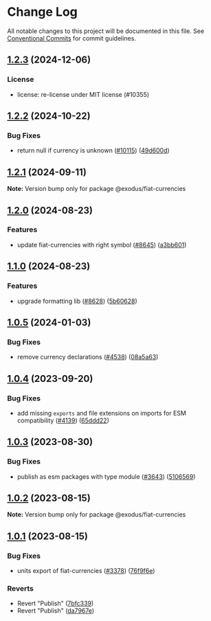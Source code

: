 # Change Log

All notable changes to this project will be documented in this file.
See [Conventional Commits](https://conventionalcommits.org) for commit guidelines.

## [1.2.3](https://github.com/ExodusMovement/exodus-hydra/compare/@exodus/fiat-currencies@1.2.2...@exodus/fiat-currencies@1.2.3) (2024-12-06)

### License

- license: re-license under MIT license (#10355)

## [1.2.2](https://github.com/ExodusMovement/exodus-hydra/compare/@exodus/fiat-currencies@1.2.1...@exodus/fiat-currencies@1.2.2) (2024-10-22)

### Bug Fixes

- return null if currency is unknown ([#10115](https://github.com/ExodusMovement/exodus-hydra/issues/10115)) ([49d600d](https://github.com/ExodusMovement/exodus-hydra/commit/49d600d970e81d1c572d9173127417bb1c1cbdcb))

## [1.2.1](https://github.com/ExodusMovement/exodus-hydra/compare/@exodus/fiat-currencies@1.2.0...@exodus/fiat-currencies@1.2.1) (2024-09-11)

**Note:** Version bump only for package @exodus/fiat-currencies

## [1.2.0](https://github.com/ExodusMovement/exodus-hydra/compare/@exodus/fiat-currencies@1.1.0...@exodus/fiat-currencies@1.2.0) (2024-08-23)

### Features

- update fiat-currencies with right symbol ([#8645](https://github.com/ExodusMovement/exodus-hydra/issues/8645)) ([a3bb601](https://github.com/ExodusMovement/exodus-hydra/commit/a3bb6019deda55c97127051d8ba164bf7b59feec))

## [1.1.0](https://github.com/ExodusMovement/exodus-hydra/compare/@exodus/fiat-currencies@1.0.5...@exodus/fiat-currencies@1.1.0) (2024-08-23)

### Features

- upgrade formatting lib ([#8628](https://github.com/ExodusMovement/exodus-hydra/issues/8628)) ([5b60628](https://github.com/ExodusMovement/exodus-hydra/commit/5b60628586bf734933b46742f2bbe49174ffd6f9))

## [1.0.5](https://github.com/ExodusMovement/exodus-hydra/compare/@exodus/fiat-currencies@1.0.4...@exodus/fiat-currencies@1.0.5) (2024-01-03)

### Bug Fixes

- remove currency declarations ([#4538](https://github.com/ExodusMovement/exodus-hydra/issues/4538)) ([08a5a63](https://github.com/ExodusMovement/exodus-hydra/commit/08a5a6384962ff638d2cecc713918f8ceb8cce13))

## [1.0.4](https://github.com/ExodusMovement/exodus-hydra/compare/@exodus/fiat-currencies@1.0.3...@exodus/fiat-currencies@1.0.4) (2023-09-20)

### Bug Fixes

- add missing `exports` and file extensions on imports for ESM compatibility ([#4139](https://github.com/ExodusMovement/exodus-hydra/issues/4139)) ([65ddd22](https://github.com/ExodusMovement/exodus-hydra/commit/65ddd22c280b3641b71dda233c00793f32e8f8af))

## [1.0.3](https://github.com/ExodusMovement/exodus-hydra/compare/@exodus/fiat-currencies@1.0.2...@exodus/fiat-currencies@1.0.3) (2023-08-30)

### Bug Fixes

- publish as esm packages with type module ([#3643](https://github.com/ExodusMovement/exodus-hydra/issues/3643)) ([5106569](https://github.com/ExodusMovement/exodus-hydra/commit/5106569764f85d38928bdebb912ea74b8240e84f))

## [1.0.2](https://github.com/ExodusMovement/exodus-hydra/compare/@exodus/fiat-currencies@1.0.1...@exodus/fiat-currencies@1.0.2) (2023-08-15)

**Note:** Version bump only for package @exodus/fiat-currencies

## [1.0.1](https://github.com/ExodusMovement/exodus-hydra/compare/@exodus/fiat-currencies@1.0.0...@exodus/fiat-currencies@1.0.1) (2023-08-15)

### Bug Fixes

- units export of fiat-currencies ([#3378](https://github.com/ExodusMovement/exodus-hydra/issues/3378)) ([76f9f6e](https://github.com/ExodusMovement/exodus-hydra/commit/76f9f6ed2c31027ffc35f661d60a23f23994c0aa))

### Reverts

- Revert "Publish" ([7bfc339](https://github.com/ExodusMovement/exodus-hydra/commit/7bfc339f6229b11110e6936422b935b8820abd8a))
- Revert "Publish" ([da7967e](https://github.com/ExodusMovement/exodus-hydra/commit/da7967ebfef69853d932a5ec3d71a5d4eea391a2))
